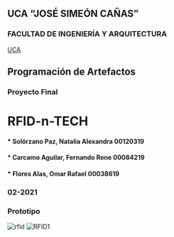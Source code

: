 ## UCA “JOSÉ SIMEÓN CAÑAS”
 
### FACULTAD DE INGENIERÍA Y ARQUITECTURA

[UCA](https://uca.edu.sv/)
 
## Programación de Artefactos

### Proyecto Final

# RFID-n-TECH

#### * Solórzano Paz, Natalia Alexandra 00120319
#### * Carcamo Aguilar, Fernando Rene 00084219
#### * Flores Alas, Omar Rafael 00038619

### 02-2021

### Prototipo
![rfid](https://user-images.githubusercontent.com/54318914/142791723-1dc1be22-1f52-4923-ad91-34fb431c532b.jpeg)
![RFID1](https://user-images.githubusercontent.com/54318914/142791732-482c85b9-3790-4222-a47d-505aad4314b6.jpeg)

